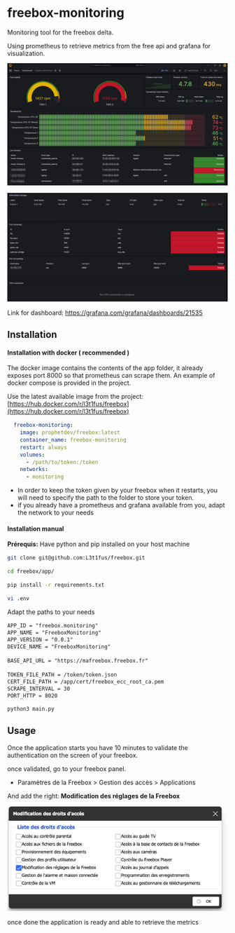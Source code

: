# freebox-monitoring

Monitoring tool for the freebox delta.

Using prometheus to retrieve metrics from the free api and grafana for visualization.

![Grafana1](https://github.com/L3t1fus/freebox-monitoring/blob/main/doc/img/grafana1.png)

![Grafana2](https://github.com/L3t1fus/freebox-monitoring/blob/main/doc/img/grafana2.png)

Link for dashboard: https://grafana.com/grafana/dashboards/21535

## Installation

#### Installation with docker ( recommended )

The docker image contains the contents of the app folder, it already exposes port 8000 so that prometheus can scrape them.
An example of docker compose is provided in the project.

Use the latest available image from the project:
[https://hub.docker.com/r/l3t1fus/freebox](https://hub.docker.com/r/l3t1fus/freebox)


```yml
  freebox-monitoring:
    image: prophetdev/freebox:latest
    container_name: freebox-monitoring
    restart: always
    volumes:
      - /path/to/token:/token
    networks:
      - monitoring
```

- In order to keep the token given by your freebox when it restarts, you will need to specify the path to the folder to store your token.
- if you already have a prometheus and grafana available from you, adapt the network to your needs

#### Installation manual

**Prérequis:** Have python and pip installed on your host machine

```bash
git clone git@github.com:L3t1fus/freebox.git
```
```bash
cd freebox/app/
```
```bash
pip install -r requirements.txt
```
```bash
vi .env
```

Adapt the paths to your needs

```env
APP_ID = "freebox.monitoring"
APP_NAME = "FreeboxMonitoring"
APP_VERSION = "0.0.1"
DEVICE_NAME = "FreeboxMonitoring"

BASE_API_URL = "https://mafreebox.freebox.fr"

TOKEN_FILE_PATH = /token/token.json
CERT_FILE_PATH = /app/cert/freebox_ecc_root_ca.pem
SCRAPE_INTERVAL = 30
PORT_HTTP = 8020
```
```bash
python3 main.py
```



## Usage

Once the application starts you have 10 minutes to validate the authentication on the screen of your freebox.

once validated, go to your freebox panel.
- Paramètres de la Freebox > Gestion des accès > Applications

And add the right: **Modification des réglages de la Freebox**

![Rights](https://github.com/L3t1fus/freebox-monitoring/blob/main/doc/img/rights.png)

once done the application is ready and able to retrieve the metrics
